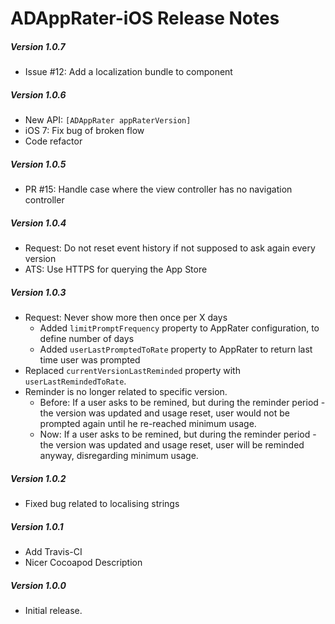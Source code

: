 # ADAppRater-iOS Release Notes

##### Version 1.0.7
* Issue #12: Add a localization bundle to component

##### Version 1.0.6
* New API: `[ADAppRater appRaterVersion]`
* iOS 7: Fix bug of broken flow
* Code refactor

##### Version 1.0.5
* PR #15: Handle case where the view controller has no navigation controller

##### Version 1.0.4
* Request: Do not reset event history if not supposed to ask again every version
* ATS: Use HTTPS for querying the App Store

##### Version 1.0.3
* Request: Never show more then once per X days
  * Added `limitPromptFrequency` property to AppRater configuration, to define number of days
  * Added `userLastPromptedToRate` property to AppRater to return last time user was prompted
* Replaced `currentVersionLastReminded` property with `userLastRemindedToRate`.
* Reminder is no longer related to specific version.
  * Before: If a user asks to be remined, but during the reminder period - the version was updated and usage reset, user would not be prompted again until he re-reached minimum usage.
  * Now: If a user asks to be remined, but during the reminder period - the version was updated and usage reset, user will be reminded anyway, disregarding minimum usage.

##### Version 1.0.2
* Fixed bug related to localising strings

##### Version 1.0.1
* Add Travis-CI
* Nicer Cocoapod Description

##### Version 1.0.0
* Initial release.

